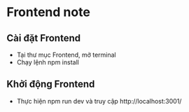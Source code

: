 # Frontend note
## Cài đặt Frontend
- Tại thư mục Frontend, mở terminal
- Chạy lệnh npm install
## Khởi động Frontend
- Thực hiện npm run dev và truy cập http://localhost:3001/
